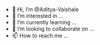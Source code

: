 - 👋 Hi, I’m @Aditya-Vaishale
- 👀 I’m interested in ...
- 🌱 I’m currently learning ...
- 💞️ I’m looking to collaborate on ...
- 📫 How to reach me ...

<!---
Aditya-Vaishale/Aditya-Vaishale is a ✨ special ✨ repository because its `README.md` (this file) appears on your GitHub profile.
You can click the Preview link to take a look at your changes.
--->
